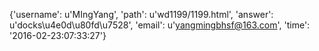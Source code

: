 {'username': u'MIngYang', 'path': u'wd1199/1199.html', 'answer': u'docks\u4e0d\u80fd\u7528', 'email': u'yangmingbhsf@163.com', 'time': '2016-02-23:07:33:27'}